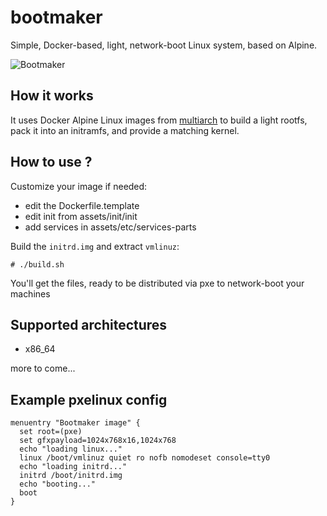 bootmaker
=========

Simple, Docker-based, light, network-boot Linux system, based on Alpine.

![Bootmaker](http://www.lepoint.fr/images/2012/05/06/is-568854-jpg_390401.JPG)

How it works
------------

It uses Docker Alpine Linux images from [multiarch](https://github.com/multiarch) to build a light
rootfs, pack it into an initramfs, and provide a matching kernel.

How to use ?
------------

Customize your image if needed:

- edit the Dockerfile.template
- edit init from assets/init/init
- add services in assets/etc/services-parts

Build the `initrd.img` and extract `vmlinuz`:

```
# ./build.sh
```

You'll get the files, ready to be distributed via pxe
to network-boot your machines

Supported architectures
-----------------------

- x86_64

more to come...

Example pxelinux config
-----------------------

```
menuentry "Bootmaker image" {
  set root=(pxe)
  set gfxpayload=1024x768x16,1024x768
  echo "loading linux..."
  linux /boot/vmlinuz quiet ro nofb nomodeset console=tty0
  echo "loading initrd..."
  initrd /boot/initrd.img
  echo "booting..."
  boot
}
```
